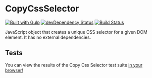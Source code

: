 # CopyCssSelector

[![Built with Gulp](http://img.shields.io/badge/built%20with-gulp.js-red.svg)](http://gulpjs.com/)
[![devDependency Status](https://david-dm.org/flamencist/SelectorGenerator/dev-status.svg)](https://david-dm.org/flamencist/SelectorGenerator#info=devDependencie)
[![Build Status](https://secure.travis-ci.org/flamencist/SelectorGenerator.svg)](http://travis-ci.org/flamencist/SelectorGenerator)


JavaScript object that creates a unique CSS selector for a given DOM element. It has no external dependencies.

## Tests

You can view the results of the Copy Css Selector test suite [in your browser!](https://rawgit.com/flamencist/SelectorGenerator/master/spec-runner.html)

